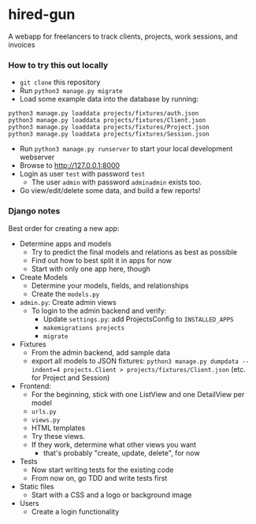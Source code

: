 # hired-gun

A webapp for freelancers to track clients, projects, work sessions, and invoices

### How to try this out locally

- `git clone` this repository
- Run `python3 manage.py migrate`
- Load some example data into the database by running:
```
python3 manage.py loaddata projects/fixtures/auth.json
python3 manage.py loaddata projects/fixtures/Client.json 
python3 manage.py loaddata projects/fixtures/Project.json 
python3 manage.py loaddata projects/fixtures/Session.json 
```

- Run `python3 manage.py runserver` to start your local development webserver
- Browse to <http://127.0.0.1:8000>
- Login as user `test` with password `test`
  - The user `admin` with password `adminadmin` exists too.
- Go view/edit/delete some data, and build a few reports!

### Django notes

Best order for creating a new app:

- Determine apps and models
  - Try to predict the final models and relations as best as possible
  - Find out how to best split it in apps for now
  - Start with only one app here, though
- Create Models
  - Determine your models, fields, and relationships
  - Create the `models.py`
- `admin.py`: Create admin views
  - To login to the admin backend and verify:
    - Update `settings.py`: add ProjectsConfig to `INSTALLED_APPS`
    - `makemigrations projects` 
    - `migrate`
- Fixtures
  - From the admin backend, add sample data
  - export all models to JSON fixtures: `python3 manage.py dumpdata --indent=4 projects.Client > projects/fixtures/Client.json` (etc. for Project and Session)
- Frontend:
  - For the beginning, stick with one ListView and one DetailView per model
  - `urls.py`
  - `views.py`
  - HTML templates
  - Try these views.
  - If they work, determine what other views you want
	- that's probably "create, update, delete", for now
- Tests
  - Now start writing tests for the existing code
  - From now on, go TDD and write tests first
- Static files
  - Start with a CSS and a logo or background image
- Users
  - Create a login functionality
